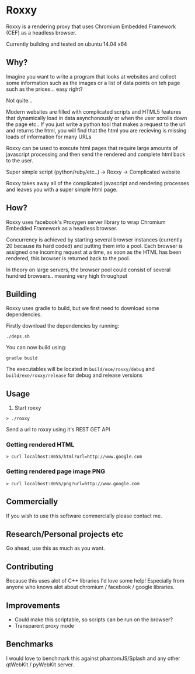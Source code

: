 # Roxxy

Roxxy is a rendering proxy that uses Chromium Embedded Framework (CEF) as a headless browser.

Currently building and tested on ubuntu 14.04 x64

## Why?

Imagine you want to write a program that looks at websites and collect some information such as the images or a list of data points on teh page such as the prices... easy right? 

Not quite...

Modern websites are filled with complicated scripts and HTML5 features that dynamically load in data asynchonously or when the user scrolls down the page etc.. 
If you just write a python tool that makes a request to the url and returns the html, you will find that the html you are recieving is missing loads of information for many URLs

Roxxy can be used to execute html pages that require large amounts of javascript processing and then send the rendered and complete html back to the user.

Super simple script (python/ruby/etc..) -> Roxxy -> Complicated website

Roxxy takes away all of the complicated javascript and rendering processes and leaves you with a super simple html page.

## How?

Roxxy uses facebook's Proxygen server library to wrap Chromium Embedded Framework as a headless browser.

Concurrency is achieved by starting several browser instances (currently 20 because its hard coded) and putting them into a pool. Each browser is assigned one incoming request at a time, as soon as the HTML has been rendered, this browser is returned back to the pool.

In theory on large servers, the browser pool could consist of several hundred browsers.. meaning very high throughput

## Building

Roxxy uses gradle to build, but we first need to download some dependencies.

Firstly download the dependencies by running:

```
./deps.sh
```

You can now build using:

```
gradle build
```

The executables will be located in `build/exe/roxxy/debug` and `build/exe/roxxy/release` for debug and release versions

## Usage

1. Start roxxy

```
> ./roxxy 
```

Send a url to roxxy using it's REST GET API
### Getting rendered HTML

```
> curl localhost:8055/html?url=http://www.google.com
```

### Getting rendered page image PNG

```
> curl localhost:8055/png?url=http://www.google.com
```

## Commercially

If you wish to use this software commercially please contact me.

## Research/Personal projects etc

Go ahead, use this as much as you want.

## Contributing

Because this uses alot of C++ libraries I'd love some help! Especially from anyone who knows alot about chromium / facebook / google libraries.

## Improvements

* Could make this scriptable, so scripts can be run on the browser?
* Transparent proxy mode

## Benchmarks

I would love to benchmark this against phantomJS/Splash and any other qtWebKit / pyWebKit server.
